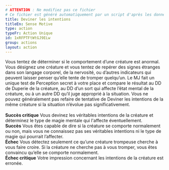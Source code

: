 ```yaml
---
# ATTENTION : Ne modifiez pas ce fichier
# Ce fichier est généré automatiquement par un script d'après les données du module Foundry VTT officiel et de sa traduction
title: Deviner les intentions
titleEn: Sense Motive
type: action
typeFr: Action Unique
id: 1xRFPTFtWtGJ9ELw
group: actions
layout: action
---
```

<p><span id="ctl00_MainContent_DetailedOutput">Vous tentez de déterminer si le comportement d’une créature est anormal. Vous désignez une créature et vous tentez de repérer des signes étranges dans son langage corporel, de la nervosité, ou d’autres indicateurs qui peuvent laisser penser qu’elle tente de tromper quelqu’un. Le MJ fait un unique test de Perception secret à votre place et compare le résultat au DD de Duperie de la créature, au DD d’un sort qui affecte l’état mental de la créature, ou à un autre DD qu’il juge approprié à la situation. Vous ne pouvez généralement pas refaire de tentative de Deviner les intentions de la même créature si la situation n’évolue pas significativement.<br><br><strong>Succès critique</strong> Vous devinez les véritables intentions de la créature et déterminez le type de magie mentale qui l'affecte éventuellement.<br><strong>Succès</strong> Vous êtes capable de dire si la créature se comporte normalement ou non, mais vous ne connaissez pas ses véritables intentions ni le type de magie qui pourrait l’affecter.<br><strong>Échec</strong> Vous détectez seulement ce qu’une créature trompeuse cherche à vous faire croire. Si la créature ne cherche pas à vous tromper, vous êtes convaincu qu’elle se comporte normalement.<br><strong>Échec critique</strong> Votre impression concernant les intentions de la créature est erronée.&nbsp;</span></p>
